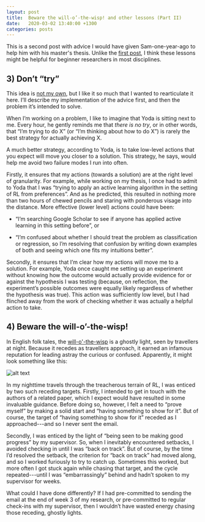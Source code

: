 ```yaml
---
layout: post
title:  Beware the will-o’-the-wisp! and other lessons (Part II)
date:   2020-03-02 13:40:00 +1300
categories: posts
---
```


This is a second post with advice I would have given Sam-one-year-ago to help him with his master's thesis. Unlike the [first post](/posts/2020/02/27/beware-the-will-o-the-wisp-1.html), I think these lessons might be helpful for beginner researchers in most disciplines.

## 3) Don’t “try”

<!-- <img src="https://vignette.wikia.nocookie.net/starwars/images/d/d6/Yoda_SWSB.png" alt="drawing" width="275" style="float:right"/> -->
This idea is [not my own](http://mindingourway.com/there-is-no-try/), but I like it so much that I wanted to rearticulate it here. I’ll describe my implementation of the advice first, and then the problem it’s intended to solve.

When I’m working on a problem, I like to imagine that Yoda is sitting next to me. Every hour, he gently reminds me that *there is no try*, or in other words, that “I’m trying to do X” (or “I’m thinking about how to do X”) is rarely the best strategy for actually achieving X.

A much better strategy, according to Yoda, is to take low-level actions that you expect will move you closer to a solution. This strategy, he says, would help me avoid two failure modes I run into often.


Firstly, it ensures that my actions (towards a solution) are at the right level of granularity. For example, while working on my thesis, I once had to admit to Yoda that I was “trying to apply an active learning algorithm in the setting of RL from preferences”. And as he predicted, this resulted in nothing more than two hours of chewed pencils and staring with ponderous visage into the distance. More effective (lower level) actions could have been:

-   “I’m searching Google Scholar to see if anyone has applied active learning in this setting before”, or
    
-   “I’m confused about whether I should treat the problem as classification or regression, so I’m resolving that confusion by writing down examples of both and seeing which one fits my intuitions better”.
    

  

Secondly, it ensures that I’m clear how my actions will move me to a solution. For example, Yoda once caught me setting up an experiment without knowing how the outcome would actually provide evidence for or against the hypothesis I was testing (because, on reflection, the experiment’s possible outcomes were equally likely regardless of whether the hypothesis was true). This action was sufficiently low level, but I had flinched away from the work of checking whether it was actually a helpful action to take.

## 4) Beware the will-o’-the-wisp!

In English folk tales, the [will-o'-the-wisp](https://en.wikipedia.org/wiki/Will-o%27-the-wisp) is a ghostly light, seen by travellers at night. Because it recedes as travellers approach, it earned an infamous reputation for leading astray the curious or confused. Apparently, it might look something like this:

  ![alt text][will-o-wisp-pic]

In my nighttime travels through the treacherous terrain of RL, I was enticed by two such receding targets. Firstly, I intended to get in touch with the authors of a related paper, which I expect would have resulted in some invaluable guidance. Before doing so, however, I felt a need to “prove myself” by making a solid start and “having something to show for it”. But of course, the target of “having something to show for it” receded as I approached---and so I never sent the email.

  

Secondly, I was enticed by the light of “being seen to be making good progress” by my supervisor. So, when I inevitably encountered setbacks, I avoided checking in until I was “back on track”. But of course, by the time I’d resolved the setback, the criterion for “back on track” had moved along, and so I worked furiously to try to catch up. Sometimes this worked, but more often I got stuck again while chasing that target, and the cycle repeated---until I was “embarrassingly” behind and hadn’t spoken to my supervisor for weeks.

  

What could I have done differently? If I had pre-committed to sending the email at the end of week 3 of my research, or pre-committed to regular check-ins with my supervisor, then I wouldn’t have wasted energy chasing those receding, ghostly lights.


<!-- References -->
[yoda-pic]: https://vignette.wikia.nocookie.net/starwars/images/d/d6/Yoda_SWSB.png "There is no try!"
[will-o-wisp-pic]: http://internationalphotomag.com/wp-content/uploads/2019/05/frang_dushaj_ww_10-1024x614_c.jpg "Beware the will-o’-the-wisp!"





<!---
{% if page.comments %} <div id="disqus_thread"></div>
<script>

/**
*  RECOMMENDED CONFIGURATION VARIABLES: EDIT AND UNCOMMENT THE SECTION BELOW TO INSERT DYNAMIC VALUES FROM YOUR PLATFORM OR CMS.
*  LEARN WHY DEFINING THESE VARIABLES IS IMPORTANT: https://disqus.com/admin/universalcode/#configuration-variables*/
/*
var disqus_config = function () {
this.page.url = PAGE_URL;  // Replace PAGE_URL with your page's canonical URL variable
this.page.identifier = PAGE_IDENTIFIER; // Replace PAGE_IDENTIFIER with your page's unique identifier variable
};
*/
(function() { // DON'T EDIT BELOW THIS LINE
var d = document, s = d.createElement('script');
s.src = 'https://samsarana.disqus.com/embed.js';
s.setAttribute('data-timestamp', +new Date());
(d.head || d.body).appendChild(s);
})();
</script>
<noscript>Please enable JavaScript to view the <a href="https://disqus.com/?ref_noscript">comments powered by Disqus.</a></noscript> {% endif %}
-->
